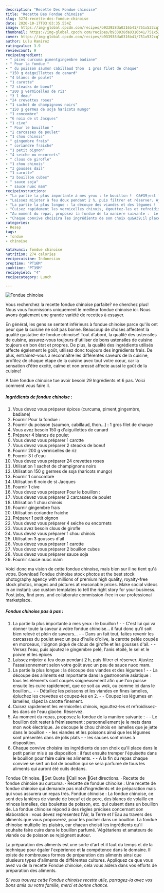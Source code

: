 ```yaml
---
description: "Recette Des Fondue chinoise"
title: "Recette Des Fondue chinoise"
slug: 5274-recette-des-fondue-chinoise
date: 2020-10-17T03:03:35.554Z
image: https://img-global.cpcdn.com/recipes/b933938da0316b41/751x532cq70/fondue-chinoise-photo-principale-de-la-recette.jpg
thumbnail: https://img-global.cpcdn.com/recipes/b933938da0316b41/751x532cq70/fondue-chinoise-photo-principale-de-la-recette.jpg
cover: https://img-global.cpcdn.com/recipes/b933938da0316b41/751x532cq70/fondue-chinoise-photo-principale-de-la-recette.jpg
author: Lulu Ramirez
ratingvalue: 3.9
reviewcount: 9
recipeingredient:
- " pices curcuma pimentgingembre badiane"
- " Pour la fondue "
- " du poisson saumon cabillaud thon  1 gros filet de chaque"
- "150 g daiguillettes de canard"
- "4 blancs de poulet"
- "1 carotte"
- "2 steacks de boeuf"
- "200 g vermicelles de riz"
- "3 l deau"
- "24 crevettes roses"
- "1 sachet de champignons noirs"
- "150 g germes de soja haricots mungo"
- "1 concombre"
- "6 noix de st Jacques"
- "1 cive"
- " Pour le bouillon "
- "2 carcasses de poulet"
- "1 chou chinois"
- " gingembre frais"
- " coriandre fraiche"
- "1 petit oignon"
- "4 seiche ou encornets"
- " clous de girofle"
- "1 chou chinois"
- "3 gousses dail"
- "1 carotte"
- "2 bouillon cubes"
- " sauce soja"
- " sauce nuoc mam"
recipeinstructions:
- "La partie la plus importante à mes yeux : le bouillon !  C&#39;est lui qui va donner toute la saveur à votre fondue chinoise... il faut donc qu&#39;il soit bien relevé et plein de saveurs...  Dans un fait tout, faites revenir les carcasses du poulet avec un peu d&#39;huile d&#39;olive, la carotte pelée coupée en morceaux, l&#39;oignon piqué de clous de girofle et les gousses d&#39;ail.  Versez l&#39;eau, puis ajoutez le gingembre pelé, l&#39;anis étoilé, le sel et le poivre et les épices"
- "Laissez mijoter à feu doux pendant 2 h, puis filtrer et réserver. Ajustez l&#39;assaisonnement selon votre goût avec un peu de sauce nuoc mam."
- "La partie la plus longue : la découpe des viandes et des légumes !  La découpe des aliments est importante dans la gastronomie asiatique : tous les éléments sont coupés soigneusement afin que l&#39;on puisse ensuite les cuire rapidement, que ce soit au wok, ou comme ici dans le bouillon...  Détaillez les poissons et les viandes en fines lamelles, épluchez les crevettes et coupez-les en 2.  Coupez les légumes en lamelles, râpez la carotte finement."
- "Cuisez rapidement les vermicelles chinois, égouttez-les et refroidissez-les dans de l&#39;eau glacée. Réservez."
- "Au moment du repas, proposez la fondue de la manière suivante :  Le bouillon doit rester à frémissement : personnellement je le mets dans mon wok électrique. Je découpe le chou chinois en lamelles que je jette dans le bouillon  les viandes et les poissons ainsi que les légumes sont présentés dans de jolis plats  les sauces sont mises à disposition."
- "Chaque convive choisira les ingrédients de son choix qu&#39;il place dans le petit panier mis à sa disposition : il faut ensuite tremper l&#39;épuisette dans le bouillon pour faire cuire les aliments.  A la fin du repas chaque convive se sert un bol de bouillon qui se sera parfumé de tous les aliments qui auront été cuits dedans."
categories:
- Resep
tags:
- fondue
- chinoise

katakunci: fondue chinoise 
nutrition: 274 calories
recipecuisine: Indonesian
preptime: "PT16M"
cooktime: "PT39M"
recipeyield: "4"
recipecategory: Lunch

---
```



![Fondue chinoise](https://img-global.cpcdn.com/recipes/b933938da0316b41/751x532cq70/fondue-chinoise-photo-principale-de-la-recette.jpg)

Vous recherchez la recette fondue chinoise parfaite? ne cherchez plus! Nous vous fournissons uniquement le meilleur fondue chinoise ici. Nous avons également une grande variété de recettes à essayer.

En général, les gens se sentent inférieurs à fondue chinoise parce qu'ils ont peur que la cuisine ne soit pas bonne. Beaucoup de choses affectent la qualité gustative de fondue chinoise! Tout d'abord, la qualité des ustensiles de cuisine, assurez-vous toujours d'utiliser de bons ustensiles de cuisine toujours en bon état et propres. De plus, la qualité des ingrédients utilisés affecte également le goût, utilisez donc toujours des ingrédients frais. De plus, entraînez-vous à reconnaître les différentes saveurs de la cuisine, profitez de chaque étape de la cuisine avec tout votre cœur, car la sensation d'être excité, calme et non pressé affecte aussi le goût de la cuisine!

<!--inarticleads1-->

À faire fondue chinoise tue avoir besoin 29 Ingrédients et 6 pas. Voici comment vous faire il.

##### Ingrédients de fondue chinoise :

1. Vous devez vous préparer  épices (curcuma, piment,gingembre, badiane)
1. Fournir  Pour la fondue :
1. Fournir  du poisson (saumon, cabillaud, thon...) : 1 gros filet de chaque
1. Vous avez besoin 150 g d&#39;aiguillettes de canard
1. Préparer 4 blancs de poulet
1. Vous devez vous préparer 1 carotte
1. Vous devez vous préparer 2 steacks de boeuf
1. Fournir 200 g vermicelles de riz
1. Fournir 3 l d&#39;eau
1. Vous devez vous préparer 24 crevettes roses
1. Utilisation 1 sachet de champignons noirs
1. Utilisation 150 g germes de soja (haricots mungo)
1. Fournir 1 concombre
1. Utilisation 6 noix de st Jacques
1. Fournir 1 cive
1. Vous devez vous préparer  Pour le bouillon :
1. Vous devez vous préparer 2 carcasses de poulet
1. Utilisation 1 chou chinois
1. Fournir  gingembre frais
1. Utilisation  coriandre fraiche
1. Préparer 1 petit oignon
1. Vous devez vous préparer 4 seiche ou encornets
1. Vous avez besoin  clous de girofle
1. Vous devez vous préparer 1 chou chinois
1. Utilisation 3 gousses d&#39;ail
1. Vous devez vous préparer 1 carotte
1. Vous devez vous préparer 2 bouillon cubes
1. Vous devez vous préparer  sauce soja
1. Fournir  sauce nuoc mam


Voici donc ma vision de cette fondue chinoise, mais bien sur il ne tient qu&#39;à votre. Download Fondue chinoise stock photos at the best stock photography agency with millions of premium high quality, royalty-free stock photos, images and pictures at reasonable prices. Make social videos in an instant: use custom templates to tell the right story for your business. Post jobs, find pros, and collaborate commission-free in our professional marketplace. 

<!--inarticleads2-->

##### Fondue chinoise pas à pas :

1. La partie la plus importante à mes yeux : le bouillon ! -  - C&#39;est lui qui va donner toute la saveur à votre fondue chinoise... il faut donc qu&#39;il soit bien relevé et plein de saveurs... -  - Dans un fait tout, faites revenir les carcasses du poulet avec un peu d&#39;huile d&#39;olive, la carotte pelée coupée en morceaux, l&#39;oignon piqué de clous de girofle et les gousses d&#39;ail. -  - Versez l&#39;eau, puis ajoutez le gingembre pelé, l&#39;anis étoilé, le sel et le poivre et les épices
1. Laissez mijoter à feu doux pendant 2 h, puis filtrer et réserver. Ajustez l&#39;assaisonnement selon votre goût avec un peu de sauce nuoc mam.
1. La partie la plus longue : la découpe des viandes et des légumes ! -  - La découpe des aliments est importante dans la gastronomie asiatique : tous les éléments sont coupés soigneusement afin que l&#39;on puisse ensuite les cuire rapidement, que ce soit au wok, ou comme ici dans le bouillon... -  - Détaillez les poissons et les viandes en fines lamelles, épluchez les crevettes et coupez-les en 2. -  - Coupez les légumes en lamelles, râpez la carotte finement.
1. Cuisez rapidement les vermicelles chinois, égouttez-les et refroidissez-les dans de l&#39;eau glacée. Réservez.
1. Au moment du repas, proposez la fondue de la manière suivante : -  - Le bouillon doit rester à frémissement : personnellement je le mets dans mon wok électrique. Je découpe le chou chinois en lamelles que je jette dans le bouillon -  - les viandes et les poissons ainsi que les légumes sont présentés dans de jolis plats -  - les sauces sont mises à disposition.
1. Chaque convive choisira les ingrédients de son choix qu&#39;il place dans le petit panier mis à sa disposition : il faut ensuite tremper l&#39;épuisette dans le bouillon pour faire cuire les aliments. -  - A la fin du repas chaque convive se sert un bol de bouillon qui se sera parfumé de tous les aliments qui auront été cuits dedans.


Fondue Chinoise. Get Quote Call now Get directions. · Recette de fondue chinoise au curcuma. · Recette de fondue chinoise : Une recette de fondue chinoise qui demande pas mal d&#39;ingrédients et de préparation mais qui vous assurera un repas très. Fondue chinoise : La fondue chinoise, ce sont des lanières de viande de boeuf et de porc, des blancs de volaille en minces lamelles, des boulettes de poisson, etc. qui cuisent dans un bouillon de. La fondue chinoise répond à des règles précises concernant son élaboration : vous devez representez l&#39;Air, la Terre et l&#39;Eau au travers des aliments que vous proposerez, pour les pocher dans un bouillon. La fondue chinoise multiplie les plaisirs, car chacun choisit les ingrédients qu&#39;il souhaite faire cuire dans le bouillon parfumé. Végétariens et amateurs de viande ou de poisson se rejoignent autour. 

<!--inarticleads1-->

<p>
La préparation des aliments est une sorte d'art et il faut du temps et de la technique pour égaler l'expérience et la compétence dans le domaine. Il existe de nombreuses formes de préparation des aliments ainsi que plusieurs types d'aliments de différentes cultures. Appliquez ce que vous avez vu de la recette Fondue chinoise, cela vous aidera dans vos efforts de préparation des aliments.
</p>

<p>
<i>Si vous trouvez cette Fondue chinoise recette utile, partagez-la avec vos bons amis ou votre famille, merci et bonne chance.</i>
</p>
